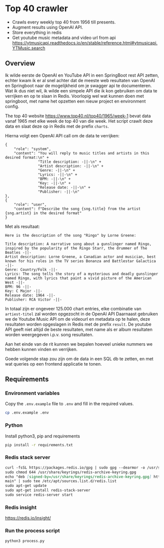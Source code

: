 # Top 40 crawler

- Crawls every weekly top 40 from 1956 till presents.
- Augment results using OpenAI API.
- Store everything in redis
- Get youtube music metadata and video url from
  api https://ytmusicapi.readthedocs.io/en/stable/reference.html#ytmusicapi.YTMusic.search

## Overview

Ik wilde eerste de OpenAI en YouTube API in een SpringBoot rest API zetten, echter kwam ik er al snel achter dat
de meeste web resultaten van OpenAI en Springboot naar de mogelijkheid om je swagger api te documenteren.
Wat ik dus niet wil, ik wilde een simpele API die ik kon gebruiken om data te verrijken en op te slaan in Redis.
Voorlopig wel wat kunnen doen met springboot, met name het opzetten een nieuw project en environment config.

The top 40 website https://www.top40.nl/top40/1965/week-1 bevat data vanaf 1965 met elke week de top 40 van die week.
Het script crawlt deze data en slaat deze op in Redis met de prefix `charts`.

Hierna volgt een OpenAI API call om de data te verrijken:

```text
{
    "role": "system",
    "content": "You will reply to music titles and artists in this desired format:\n" +
               "Title description: -||-\n" +
               "Artist description: -||-\n" +
               "Genre: -||-\n" +
               "Lyrics: -||-\n" +
               "BPM: -||-\n" +
               "Key: -||-\n" +
               "Release date: -||-\n" +
               "Publisher: -||-\n"
},
{
    "role": "user",
    "content": f"Describe the song {sng.title} from the artist {sng.artist} in the desired format"
}
```

Met als resultaat:

```text
Here is the description of the song "Ringo" by Lorne Greene:

Title description: A narrative song about a gunslinger named Ringo, inspired by the popularity of the Ringo Starr, the drummer of The Beatles -||-
Artist description: Lorne Greene, a Canadian actor and musician, best known for his roles in the TV series Bonanza and Battlestar Galactica -||-
Genre: Country/Folk -||-
Lyrics: The song tells the story of a mysterious and deadly gunslinger named Ringo, with lyrics that paint a vivid picture of the American West -||-
BPM: 96 -||-
Key: C Major -||-
Release date: 1964 -||-
Publisher: RCA Victor -||-
```

In totaal zijn er ongeveer 125.000 chart entries, elke combinatie van `artiest-titel` zal worden opgezocht in de OpenAI API
Daarnaast gebruiken we de Youtube Music API om de videourl en metadata op te halen, deze resultaten worden opgeslagen
in Redis met de prefix `result`. De youtube API geeft niet altijd de beste resultaten, met name als er album 
resultaten worden weergegeven i.p.v. song resultaten.

Aan het einde van de rit kunnen we bepalen hoeveel unieke nummers we hebben kunnen vinden en verrijken.

Goede volgende stap zou zijn om de data in een SQL db te zetten, en met wat queries op een frontend applicatie te tonen.



## Requirements

### Environment variables

Copy the `.env.example` file to `.env` and fill in the required values.

```bash
cp .env.example .env
```

### Python

Install python3, pip and requirements

```bash
pip install -r requirements.txt
```

### Redis stack server

```markdown
curl -fsSL https://packages.redis.io/gpg | sudo gpg --dearmor -o /usr/share/keyrings/redis-archive-keyring.gpg
sudo chmod 644 /usr/share/keyrings/redis-archive-keyring.gpg
echo "deb [signed-by=/usr/share/keyrings/redis-archive-keyring.gpg] https://packages.redis.io/deb $(lsb_release -cs)
main" | sudo tee /etc/apt/sources.list.d/redis.list
sudo apt-get update
sudo apt-get install redis-stack-server
sudo service redis-server start
```

### Redis insight

https://redis.io/insight/

### Run the process script

```bash
python3 process.py
```

